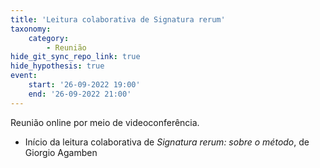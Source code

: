 ```yaml
---
title: 'Leitura colaborativa de Signatura rerum'
taxonomy:
    category:
        - Reunião
hide_git_sync_repo_link: true
hide_hypothesis: true
event:
    start: '26-09-2022 19:00'
    end: '26-09-2022 21:00'
---
```


Reunião online por meio de videoconferência.

- Início da leitura colaborativa de *Signatura rerum: sobre o método*, de Giorgio Agamben
